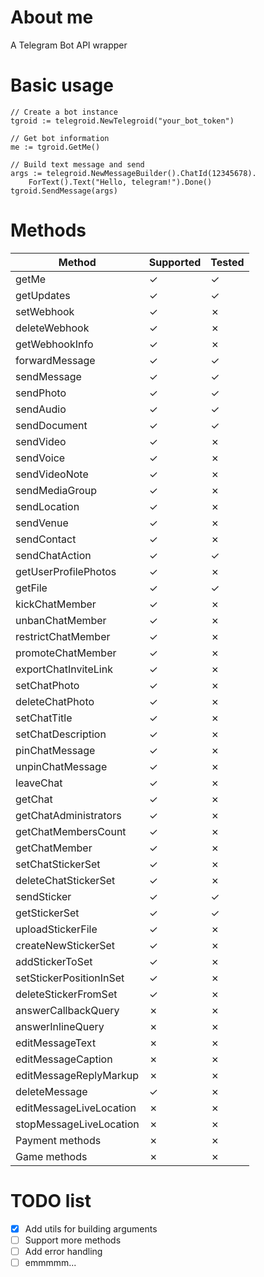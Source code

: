 # About me

A Telegram Bot API wrapper

# Basic usage

```
// Create a bot instance
tgroid := telegroid.NewTelegroid("your_bot_token")

// Get bot information
me := tgroid.GetMe()

// Build text message and send
args := telegroid.NewMessageBuilder().ChatId(12345678).
	ForText().Text("Hello, telegram!").Done()
tgroid.SendMessage(args)
```

# Methods

| Method | Supported | Tested |
|--------|-----------|--------|
| getMe | ✓ | ✓ |
| getUpdates | ✓ | ✓ |
| setWebhook | ✓ | ✗ |
| deleteWebhook | ✓ | ✗ |
| getWebhookInfo | ✓ | ✗ |
| forwardMessage | ✓ | ✓ |
| sendMessage | ✓ | ✓ |
| sendPhoto | ✓ | ✓ |
| sendAudio | ✓ | ✓ |
| sendDocument | ✓ | ✓ |
| sendVideo | ✓ | ✗ |
| sendVoice | ✓ | ✗ |
| sendVideoNote | ✓ | ✗ |
| sendMediaGroup | ✓ | ✗ |
| sendLocation | ✓ | ✗ |
| sendVenue | ✓ | ✗ |
| sendContact | ✓ | ✗ |
| sendChatAction | ✓ | ✓ |
| getUserProfilePhotos | ✓ | ✗ |
| getFile | ✓ | ✓ |
| kickChatMember | ✓ | ✗ |
| unbanChatMember | ✓ | ✗ |
| restrictChatMember | ✓ | ✗ |
| promoteChatMember | ✓ | ✗ |
| exportChatInviteLink | ✓ | ✗ |
| setChatPhoto | ✓ | ✗ |
| deleteChatPhoto | ✓ | ✗ |
| setChatTitle | ✓ | ✗ |
| setChatDescription | ✓ | ✗ |
| pinChatMessage | ✓ | ✗ |
| unpinChatMessage | ✓ | ✗ |
| leaveChat | ✓ | ✗ |
| getChat | ✓ | ✗ |
| getChatAdministrators | ✓ | ✗ |
| getChatMembersCount | ✓ | ✗ |
| getChatMember | ✓ | ✗ |
| setChatStickerSet | ✓ | ✗ |
| deleteChatStickerSet | ✓ | ✗ |
| sendSticker | ✓ | ✓ |
| getStickerSet | ✓ | ✓ |
| uploadStickerFile | ✓ | ✗ |
| createNewStickerSet | ✓ | ✗ |
| addStickerToSet | ✓ | ✗ |
| setStickerPositionInSet | ✓ | ✗ |
| deleteStickerFromSet | ✓ | ✗ |
| answerCallbackQuery | ✗ | ✗ |
| answerInlineQuery | ✗ | ✗ |
| editMessageText | ✗ | ✗ |
| editMessageCaption | ✗ | ✗ |
| editMessageReplyMarkup | ✗ | ✗ |
| deleteMessage | ✓ | ✗ |
| editMessageLiveLocation | ✗ | ✗ |
| stopMessageLiveLocation | ✗ | ✗ |
| Payment methods | ✗ | ✗ |
| Game methods | ✗ | ✗ |

# TODO list
- [x] Add utils for building arguments
- [ ] Support more methods
- [ ] Add error handling
- [ ] emmmmm...